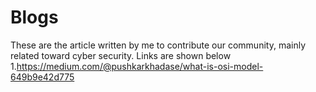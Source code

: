 # Blogs
These are the article written by me to contribute our community, mainly related toward cyber security. Links are shown below
1.https://medium.com/@pushkarkhadase/what-is-osi-model-649b9e42d775
